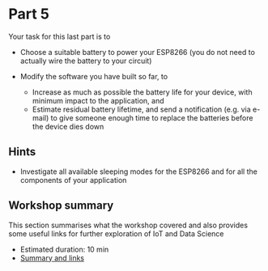 # Part 5

Your task for this last part is to
- Choose a suitable battery to power your ESP8266 (you do not need to actually wire the battery to your circuit)
- Modify the software you have built so far, to 

  - Increase as much as possible the battery life for your device, with minimum impact to the application, and 
  - Estimate residual battery lifetime, and send a notification (e.g. via e-mail) to give someone enough time to replace the batteries before the device dies down


## Hints

- Investigate all available sleeping modes for the ESP8266 and for all the components of your application

## Workshop summary

This section summarises what the workshop covered and also provides some useful links for further exploration of IoT and Data Science

- Estimated duration: 10 min
- [Summary and links](SUMMARY.md)
